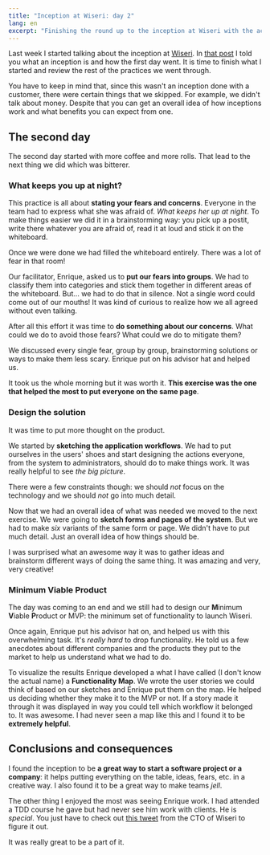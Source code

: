 ```yaml
---
title: "Inception at Wiseri: day 2"
lang: en
excerpt: "Finishing the round up to the inception at Wiseri with the activities of the second day and the final conclusions about the results."
---
```


Last week I started talking about the inception at [Wiseri](http://www.wiseri.com). In [that post](http://javieracero.com/blog/inception-at-wiseri-day-1) I told you what an inception is and how the first day went. It is time to finish what I started and review the rest of the practices we went through.

You have to keep in mind that, since this wasn't an inception done with a customer, there were certain things that we skipped. For example, we didn't talk about money. Despite that you can get an overall idea of how inceptions work and what benefits you can expect from one.


## The second day

The second day started with more coffee and more rolls. That lead to the next thing we did which was bitterer.


### What keeps you up at night?

This practice is all about **stating your fears and concerns**. Everyone in the team had to express what she was afraid of. _What keeps her up at night_. To make things easier we did it in a brainstorming way: you pick up a postit, write there whatever you are afraid of, read it at loud and stick it on the whiteboard.

Once we were done we had filled the whiteboard entirely. There was a lot of fear in that room!

Our facilitator, Enrique, asked us to **put our fears into groups**. We had to classify them into categories and stick them together in different areas of the whiteboard. But... we had to do that in silence. Not a single word could come out of our mouths! It was kind of curious to realize how we all agreed without even talking.

After all this effort it was time to **do something about our concerns**. What could we do to avoid those fears? What could we do to mitigate them?

We discussed every single fear, group by group, brainstorming solutions or ways to make them less scary. Enrique put on his advisor hat and helped us.

It took us the whole morning but it was worth it. **This exercise was the one that helped the most to put everyone on the same page**.


### Design the solution

It was time to put more thought on the product.

We started by **sketching the application workflows**. We had to put ourselves in the users' shoes and start designing the actions everyone, from the system to administrators, should do to make things work. It was really helpful to see _the big picture_.

There were a few constraints though: we should _not_ focus on the technology and we should _not_ go into much detail.

Now that we had an overall idea of what was needed we moved to the next exercise. We were going to **sketch forms and pages of the system**. But we had to make _six_ variants of the same form or page. We didn't have to put much detail. Just an overall idea of how things should be.

I was surprised what an awesome way it was to gather ideas and brainstorm different ways of doing the same thing. It was amazing and very, very creative!


### Minimum Viable Product

The day was coming to an end and we still had to design our **M**inimum **V**iable **P**roduct or MVP: the minimum set of functionality to launch Wiseri.

Once again, Enrique put his advisor hat on, and helped us with this overwhelming task. It's _really hard_ to drop functionality. He told us a few anecdotes about different companies and the products they put to the market to help us understand what we had to do.

To visualize the results Enrique developed a what I have called (I don't know the actual name) a **Functionality Map**. We wrote the user stories we could think of based on our sketches and Enrique put them on the map. He helped us deciding whether they make it to the MVP or not. If a story made it through it was displayed in way you could tell which workflow it belonged to. It was awesome. I had never seen a map like this and I found it to be **extremely helpful**.


## Conclusions and consequences

I found the inception to be **a great way to start a software project or a company**: it helps putting everything on the table, ideas, fears, etc. in a creative way. I also found it to be a great way to make teams _jell_.

The other thing I enjoyed the most was seeing Enrique work. I had attended a TDD course he gave but had never see him work with clients. He is _special_. You just have to check out [this tweet](http://twitter.com/#!/semurat/status/65369996951437314) from the CTO of Wiseri to figure it out.

It was really great to be a part of it.
